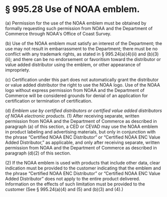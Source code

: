 # § 995.28   Use of NOAA emblem.

(a) Permission for the use of the NOAA emblem must be obtained by formally requesting such permission from NOAA and the Department of Commerce through NOAA's Office of Coast Survey.


(b) Use of the NOAA emblem must satisfy an interest of the Department; the use may not result in embarrassment to the Department; there must be no conflict with any trademark rights, as stated in § 995.24(a)(4)(ii) and (b)(3)(ii); and there can be no endorsement or favoritism toward the distributor or value added distributor using the emblem, or other appearance of impropriety.


(c) Certification under this part does not automatically grant the distributor or value added distributor the right to use the NOAA logo. Use of the NOAA logo without express permission from NOAA and the Department of Commerce will be considered grounds for denial of an application for certification or termination of certification.


(d) *Emblem use by certified distributors or certified value added distributors of NOAA electronic products.* (1) After receiving separate, written permission from NOAA and the Department of Commerce as described in paragraph (a) of this section, a CED or CEVAD may use the NOAA emblem in product labeling and advertising materials, but only in conjunction with the phrase “Certified NOAA ENC Distributor” or “Certified NOAA ENC Value Added Distributor,” as applicable, and only after receiving separate, written permission from NOAA and the Department of Commerce as described in paragraph (d)(2) of this section.


(2) If the NOAA emblem is used with products that include other data, clear indication must be provided to the customer indicating that the emblem and the phrase “Certified NOAA ENC Distributor” or “Certified NOAA ENC Value Added Distributor” does not apply to the entire product delivered. Information on the effects of such limitation must be provided to the customer (See § 995.24(a)(4) and (5) and (b)(3) and (4).)




